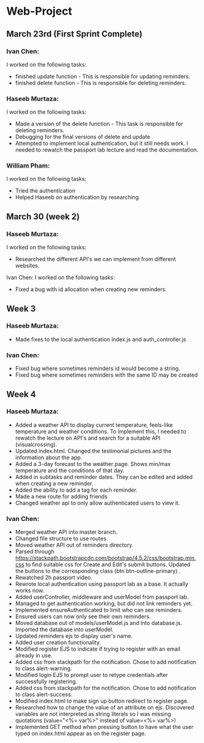 # Web-Project

## March 23rd (First Sprint Complete)

### Ivan Chen:
I worked on the following tasks:
- finished update function - This is responsible for updating reminders.
- finished delete function - This is responsible for deleting reminders.

### Haseeb Murtaza:
I worked on the following tasks:
- Made a version of the delete function - This task is responsible for deleting reminders.
- Debugging for the final versions of delete and update
- Attempted to implement local authentication, but it still needs work. I needed to rewatch the passport lab lecture and read the documentation.

### William Pham:
I worked on the following tasks:
- Tried the authentication
- Helped Haseeb on authentication by researching

## March 30 (week 2)

### Haseeb Murtaza:
I worked on the following tasks:
- Researched the different API's we can implement from different websites.

Ivan Chen:
I worked on the following tasks:
- Fixed a bug with id allocation when creating new reminders.

## Week 3

### Haseeb Murtaza:
- Made fixes to the local authentication index.js and auth_controller.js 

### Ivan Chen:
- Fixed bug where sometimes reminders id would become a string.
- Fixed bug where sometimes reminders with the same ID may be created

## Week 4

### Haseeb Murtaza: 
- Added a weather API to display current temperature, feels-like temperature and weather conditions. To implement this, I needed to rewatch the lecture on API's and search for a suitable API (visualcrossing).
- Updated index.html. Changed the testimonial pictures and the information about the app.
- Added a 3-day forecast to the weather page. Shows min/max temperature and the conditions of that day.
- Added in subtasks and reminder dates. They can be edited and added when creating a new reminder.
- Added the ability to add a tag for each reminder.
- Made a new route for adding friends
- Changed weather api to only allow authenticated users to view it.

### Ivan Chen:
- Merged weather API into master branch.
- Changed file structure to use routes.
- Moved weather API out of reminders directory.
- Parsed through https://stackpath.bootstrapcdn.com/bootstrap/4.5.2/css/bootstrap.min.css to find suitable css for Create and Edit's submit buttons. Updated the buttons to the corresponding class (btn btn-outline-primary) .
- Rewatched 2h passport video.
- Rewrote local authentication using passport lab as a base. It actually works now.
- Added userController, middleware and userModel from passport lab.
- Managed to get authentication working, but did not link reminders yet.
- Implemented ensureAuthenticated to limit who can see reminders.
- Ensured users can now only see their own reminders.
- Moved database out of models/userModel.js and into database.js. Imported the database into userModel.
- Updated reminders ejs to display user's name.
- Added user creation functionality.
- Modified register EJS to indicate if trying to register with an email already in use.
- Added css from stackpath for the notification. Chose to add notification to class alert-warning.
- Modified login EJS to prompt user to retype credentials after successfully registering.
- Added css from stackpath for the notification. Chose to add notification to class alert-success.
- Modified index.html to make sign up button redirect to register page.
- Researched how to change the value of an attribute on ejs. Discovered variables are not interpreted as string literals so I was missing quotations (value="<%= var%>" instead of value=<%= var%>)
- Implemented GET method when pressing button to have what the user typed on index.html appear as on the register page.
